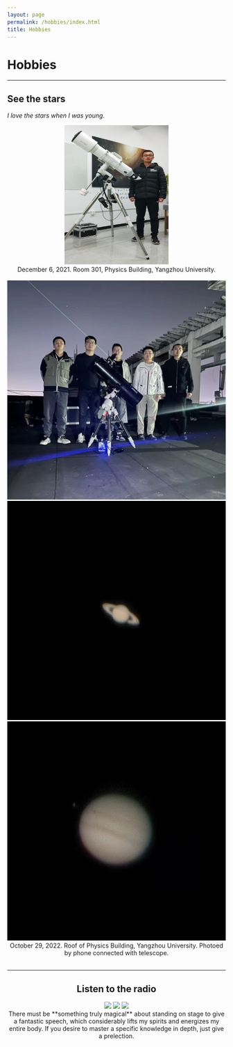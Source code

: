 ```yaml
---
layout: page
permalink: /hobbies/index.html
title: Hobbies
---
```


# Hobbies

---

## See the stars

*I love the stars when I was young.*

<center>
<img src="/images/hobbies/star/star--telescope--1.jpg" width="240" height="320">


<center>
December 6, 2021. Room 301, Physics Building, Yangzhou University.
<center>

<br>
<div class="third">
<img src="/images/hobbies/star/star--friends--1.jpg">
<img src="/images/hobbies/star/star--Saturn--1.jpg">
<img src="/images/hobbies/star/star--Jupiter--1.jpg">
</div>

<center>
October 29, 2022. Roof of Physics Building, Yangzhou University. Photoed by phone connected with telescope.
<center>
<br>

<hr>

## Listen to the radio

<div class="third">
<img src="/images/prelection1.JPG">
<img src="/images/speech1.JPG">
<img src="/images/speech3.JPG">
</div>
There must be **something truly magical** about standing on stage to give a fantastic speech, which considerably lifts my spirits and energizes my entire body. If you desire to master a specific knowledge in depth, just give a prelection. 



